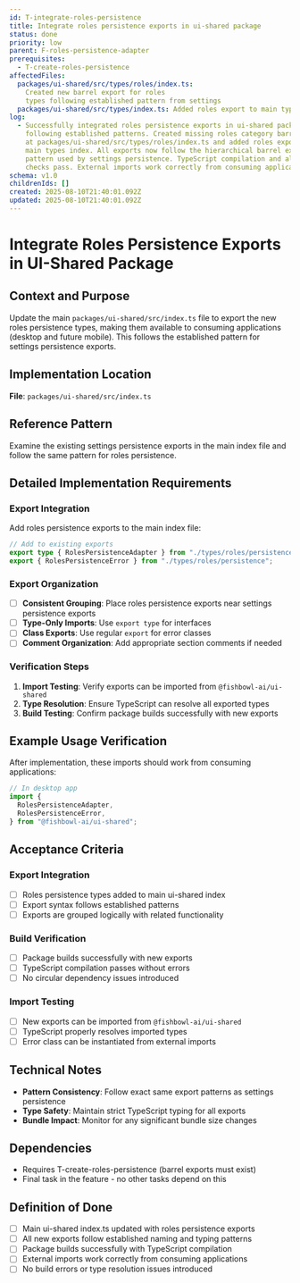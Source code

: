 ```yaml
---
id: T-integrate-roles-persistence
title: Integrate roles persistence exports in ui-shared package
status: done
priority: low
parent: F-roles-persistence-adapter
prerequisites:
  - T-create-roles-persistence
affectedFiles:
  packages/ui-shared/src/types/roles/index.ts:
    Created new barrel export for roles
    types following established pattern from settings
  packages/ui-shared/src/types/index.ts: Added roles export to main types index in alphabetical order
log:
  - Successfully integrated roles persistence exports in ui-shared package
    following established patterns. Created missing roles category barrel export
    at packages/ui-shared/src/types/roles/index.ts and added roles export to
    main types index. All exports now follow the hierarchical barrel export
    pattern used by settings persistence. TypeScript compilation and all quality
    checks pass. External imports work correctly from consuming applications.
schema: v1.0
childrenIds: []
created: 2025-08-10T21:40:01.092Z
updated: 2025-08-10T21:40:01.092Z
---
```


# Integrate Roles Persistence Exports in UI-Shared Package

## Context and Purpose

Update the main `packages/ui-shared/src/index.ts` file to export the new roles persistence types, making them available to consuming applications (desktop and future mobile). This follows the established pattern for settings persistence exports.

## Implementation Location

**File**: `packages/ui-shared/src/index.ts`

## Reference Pattern

Examine the existing settings persistence exports in the main index file and follow the same pattern for roles persistence.

## Detailed Implementation Requirements

### Export Integration

Add roles persistence exports to the main index file:

```typescript
// Add to existing exports
export type { RolesPersistenceAdapter } from "./types/roles/persistence";
export { RolesPersistenceError } from "./types/roles/persistence";
```

### Export Organization

- [ ] **Consistent Grouping**: Place roles persistence exports near settings persistence exports
- [ ] **Type-Only Imports**: Use `export type` for interfaces
- [ ] **Class Exports**: Use regular `export` for error classes
- [ ] **Comment Organization**: Add appropriate section comments if needed

### Verification Steps

1. **Import Testing**: Verify exports can be imported from `@fishbowl-ai/ui-shared`
2. **Type Resolution**: Ensure TypeScript can resolve all exported types
3. **Build Testing**: Confirm package builds successfully with new exports

## Example Usage Verification

After implementation, these imports should work from consuming applications:

```typescript
// In desktop app
import {
  RolesPersistenceAdapter,
  RolesPersistenceError,
} from "@fishbowl-ai/ui-shared";
```

## Acceptance Criteria

### Export Integration

- [ ] Roles persistence types added to main ui-shared index
- [ ] Export syntax follows established patterns
- [ ] Exports are grouped logically with related functionality

### Build Verification

- [ ] Package builds successfully with new exports
- [ ] TypeScript compilation passes without errors
- [ ] No circular dependency issues introduced

### Import Testing

- [ ] New exports can be imported from `@fishbowl-ai/ui-shared`
- [ ] TypeScript properly resolves imported types
- [ ] Error class can be instantiated from external imports

## Technical Notes

- **Pattern Consistency**: Follow exact same export patterns as settings persistence
- **Type Safety**: Maintain strict TypeScript typing for all exports
- **Bundle Impact**: Monitor for any significant bundle size changes

## Dependencies

- Requires T-create-roles-persistence (barrel exports must exist)
- Final task in the feature - no other tasks depend on this

## Definition of Done

- [ ] Main ui-shared index.ts updated with roles persistence exports
- [ ] All new exports follow established naming and typing patterns
- [ ] Package builds successfully with TypeScript compilation
- [ ] External imports work correctly from consuming applications
- [ ] No build errors or type resolution issues introduced
